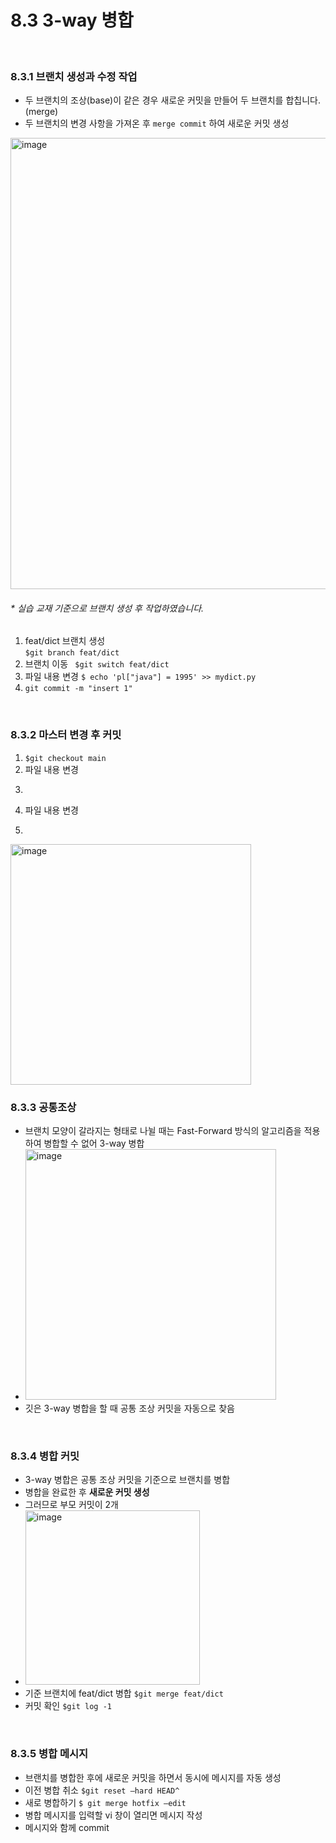 8.3 3-way 병합
==============
<br>

### 8.3.1 브랜치 생성과 수정 작업 

- 두 브랜치의 조상(base)이 같은 경우 새로운 커밋을 만들어 두 브랜치를 합칩니다.(merge)
- 두 브랜치의 변경 사항을 가져온 후 ```merge commit``` 하여 새로운 커밋 생성
<img width="722" alt="image" src="https://user-images.githubusercontent.com/100287968/200717736-693a607b-e03d-4a35-beb8-1cf29b5fdb4e.png">

###### * 실습 교재 기준으로 브랜치 생성 후 작업하였습니다.

1. feat/dict 브랜치 생성  
``` $git branch feat/dict ```
2. 브랜치 이동
``` $git switch feat/dict```
3. 파일 내용 변경
``` $ echo 'pl["java"] = 1995' >> mydict.py ```
4. ```git commit -m "insert 1"```
<br>

### 8.3.2 마스터 변경 후 커밋

1. ```$git checkout main```
2. 파일 내용 변경
3. ```$git commit -am "add 1"
4. 파일 내용 변경
5. ```$git commit -am "add 2"
<img width="385" alt="image" src="https://user-images.githubusercontent.com/100287968/200737993-1eabab8d-316f-40d5-8e9c-8e9a01c46070.png">
<br>

### 8.3.3 공통조상
- 브랜치 모양이 갈라지는 형태로 나뉠 때는 Fast-Forward 방식의 알고리즘을 적용하여 병합할 수 없어 3-way 병합
- <img width="401" alt="image" src="https://user-images.githubusercontent.com/100287968/200738595-811d5eda-0044-48a9-bb32-db1827e3cdd1.png">
- 깃은 3-way 병합을 할 때 공통 조상 커밋을 자동으로 찾음
<br>

### 8.3.4 병합 커밋
- 3-way 병합은 공통 조상 커밋을 기준으로 브랜치를 병합
- 병합을 완료한 후 **새로운 커밋 생성**
- 그러므로 부모 커밋이 2개
- <img width="279" alt="image" src="https://user-images.githubusercontent.com/100287968/200738978-a8544521-bca3-443b-8285-de35d64c4155.png">
- 기준 브랜치에 feat/dict 병합 ```$git merge feat/dict```
- 커밋 확인 ```$git log -1```
<br>

### 8.3.5 병합 메시지
- 브랜치를 병합한 후에 새로운 커밋을 하면서 동시에 메시지를 자동 생성
- 이전 병합 취소 ```$git reset –hard HEAD^ ```
- 새로 병합하기 ```$ git merge hotfix –edit```
- 병합 메시지를 입력할 vi 창이 열리면 메시지 작성
- 메시지와 함께 commit

